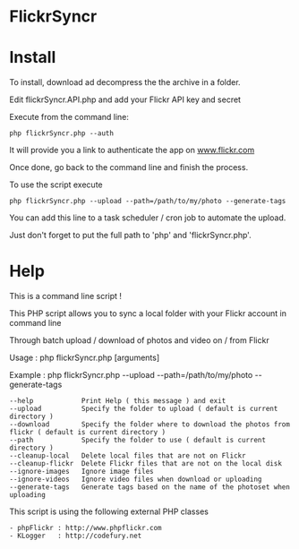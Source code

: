 FlickrSyncr
===========

Install
=======

To install, download ad decompress the the archive in a folder.

Edit flickrSyncr.API.php and add your Flickr API key and secret

Execute from the command line:

    php flickrSyncr.php --auth

It will provide you a link to authenticate the app on www.flickr.com

Once done, go back to the command line and finish the process.

To use the script execute

    php flickrSyncr.php --upload --path=/path/to/my/photo --generate-tags

You can add this line to a task scheduler / cron job to automate the upload.

Just don't forget to put the full path to 'php' and 'flickrSyncr.php'.

Help
====

This is a command line script !

This PHP script allows you to sync a local folder with your Flickr account in command line

Through batch upload / download of photos and video on / from Flickr

Usage   : php flickrSyncr.php [arguments]

Example : php flickrSyncr.php --upload --path=/path/to/my/photo --generate-tags

    --help            Print Help ( this message ) and exit
    --upload          Specify the folder to upload ( default is current directory )
    --download        Specify the folder where to download the photos from flickr ( default is current directory )
    --path            Specify the folder to use ( default is current directory )
    --cleanup-local   Delete local files that are not on Flickr
    --cleanup-flickr  Delete Flickr files that are not on the local disk
    --ignore-images   Ignore image files
    --ignore-videos   Ignore video files when download or uploading
    --generate-tags   Generate tags based on the name of the photoset when uploading


This script is using the following external PHP classes

    - phpFlickr : http://www.phpflickr.com
    - KLogger   : http://codefury.net
